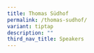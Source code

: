 ```yaml
---
title: Thomas Südhof
permalink: /thomas-sudhof/
variant: tiptap
description: ""
third_nav_title: Speakers
---
```

